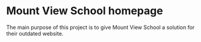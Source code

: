# Mount View School homepage 

The main purpose of this project is to give Mount View School a solution for their outdated website.
